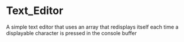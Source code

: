 Text_Editor
===========

A simple text editor that uses an array that redisplays itself each time a displayable character is pressed in the console buffer
